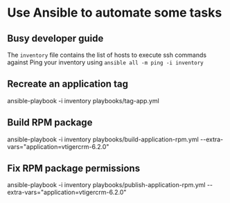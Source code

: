 # Use Ansible to automate some tasks

## Busy developer guide

The `inventory` file contains the list of hosts to execute ssh commands against
Ping your inventory using
`ansible all -m ping -i inventory`

## Recreate an application tag
ansible-playbook -i inventory playbooks/tag-app.yml

## Build RPM package
ansible-playbook -i inventory playbooks/build-application-rpm.yml --extra-vars="application=vtigercrm-6.2.0"

## Fix RPM package permissions
ansible-playbook -i inventory playbooks/publish-application-rpm.yml --extra-vars="application=vtigercrm-6.2.0"

